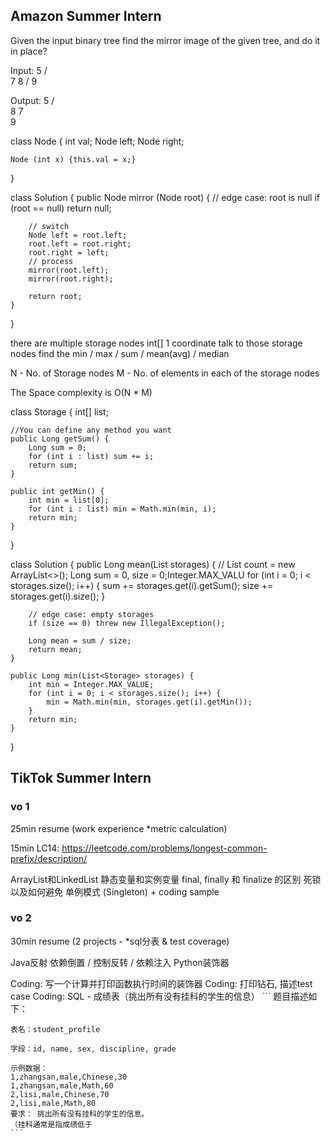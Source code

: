 ## Amazon Summer Intern
Given the input binary tree find the mirror image of the given tree, and do it in place?


Input:
 5
 / \
7   8
/
9



Output:
 5
 / \
8   7
     \
      9

class Node {
    int val;
    Node left;
    Node right;
    
    Node (int x) {this.val = x;}
}

class Solution {
    public Node mirror (Node root) {
        // edge case: root is null
        if (root == null) return null;
        
        // switch
        Node left = root.left;
        root.left = root.right;
        root.right = left;
        // process
        mirror(root.left);
        mirror(root.right);
        
        return root;
    }
}

there are multiple storage nodes int[]
1 coordinate talk to those storage nodes
find the min / max / sum / mean(avg) / median

N - No. of Storage nodes
M - No. of elements in each of the storage nodes

The Space complexity is O(N * M)

class Storage {
    int[] list;
    
    //You can define any method you want
    public Long getSum() {
        Long sum = 0;
        for (int i : list) sum += i;
        return sum;
    }
    
    public int getMin() {
        int min = list[0];
        for (int i : list) min = Math.min(min, i);
        return min;
    }

}

class Solution {
    public Long mean(List<Storage> storages) {
        // List<Integer> count = new ArrayList<>();
        Long sum = 0, size = 0;Integer.MAX_VALU
        for (int i = 0; i < storages.size(); i++) {
            sum += storages.get(i).getSum();
            size += storages.get(i).size();
        }
        
        // edge case: empty storages
        if (size == 0) threw new IllegalException();
        
        Long mean = sum / size;
        return mean;
    }
    
    public Long min(List<Storage> storages) {
        int min = Integer.MAX_VALUE;
        for (int i = 0; i < storages.size(); i++) {
            min = Math.min(min, storages.get(i).getMin());
        }
        return min;
    }
}

## TikTok Summer Intern
### vo 1
25min resume (work experience *metric calculation)

15min LC14: https://leetcode.com/problems/longest-common-prefix/description/

ArrayList和LinkedList
静态变量和实例变量
final, finally 和 finalize 的区别
死锁以及如何避免
单例模式 (Singleton) + coding sample

### vo 2
30min resume (2 projects - *sql分表 & test coverage)

Java反射
依赖倒置 / 控制反转 / 依赖注入
Python装饰器

Coding: 写一个计算并打印函数执行时间的装饰器
Coding: 打印钻石, 描述test case
Coding: SQL - 成绩表（挑出所有没有挂科的学生的信息）
    ```
    题目描述如下：

    表名：student_profile

    字段：id, name, sex, discipline, grade

    示例数据：
    1,zhangsan,male,Chinese,30
    1,zhangsan,male,Math,60
    2,lisi,male,Chinese,70
    2,lisi,male,Math,80
    要求： 挑出所有没有挂科的学生的信息。
    （挂科通常是指成绩低于 
    ```